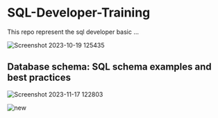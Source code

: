 # SQL-Developer-Training
This repo represent the sql developer basic ...

![Screenshot 2023-10-19 125435](https://github.com/mindexpert7546/SQL-Developer-Training/assets/89348788/c5963ffd-bae2-4643-8216-dc3b9fdb40a6)

## Database schema: SQL schema examples and best practices


![Screenshot 2023-11-17 122803](https://github.com/mindexpert7546/SQL-Developer-Training/assets/89348788/e163ec06-d5d8-489a-a7d3-f7f06c5dc1a6)


![new](https://github.com/mindexpert7546/SQL-Developer-Training/assets/89348788/ab0a3321-04fa-4aa9-bf2b-1f652a4aad06)
